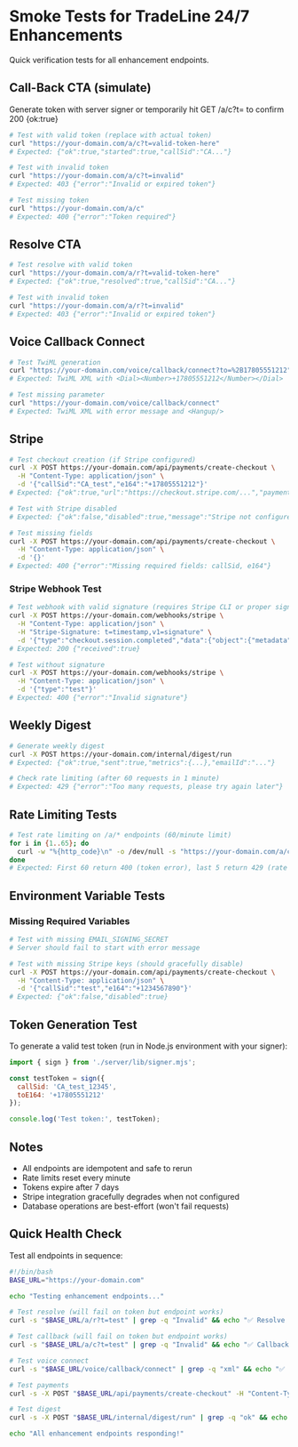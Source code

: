 # Smoke Tests for TradeLine 24/7 Enhancements

Quick verification tests for all enhancement endpoints.

## Call-Back CTA (simulate)

Generate token with server signer or temporarily hit GET /a/c?t=<valid> to confirm 200 {ok:true}

```bash
# Test with valid token (replace with actual token)
curl "https://your-domain.com/a/c?t=valid-token-here"
# Expected: {"ok":true,"started":true,"callSid":"CA..."}

# Test with invalid token
curl "https://your-domain.com/a/c?t=invalid"
# Expected: 403 {"error":"Invalid or expired token"}

# Test missing token
curl "https://your-domain.com/a/c"
# Expected: 400 {"error":"Token required"}
```

## Resolve CTA

```bash
# Test resolve with valid token
curl "https://your-domain.com/a/r?t=valid-token-here"
# Expected: {"ok":true,"resolved":true,"callSid":"CA..."}

# Test with invalid token
curl "https://your-domain.com/a/r?t=invalid"
# Expected: 403 {"error":"Invalid or expired token"}
```

## Voice Callback Connect

```bash
# Test TwiML generation
curl "https://your-domain.com/voice/callback/connect?to=%2B17805551212"
# Expected: TwiML XML with <Dial><Number>+17805551212</Number></Dial>

# Test missing parameter
curl "https://your-domain.com/voice/callback/connect"
# Expected: TwiML XML with error message and <Hangup/>
```

## Stripe

```bash
# Test checkout creation (if Stripe configured)
curl -X POST https://your-domain.com/api/payments/create-checkout \
  -H "Content-Type: application/json" \
  -d '{"callSid":"CA_test","e164":"+17805551212"}'
# Expected: {"ok":true,"url":"https://checkout.stripe.com/...","paymentId":"pay_..."}

# Test with Stripe disabled
# Expected: {"ok":false,"disabled":true,"message":"Stripe not configured"}

# Test missing fields
curl -X POST https://your-domain.com/api/payments/create-checkout \
  -H "Content-Type: application/json" \
  -d '{}'
# Expected: 400 {"error":"Missing required fields: callSid, e164"}
```

### Stripe Webhook Test

```bash
# Test webhook with valid signature (requires Stripe CLI or proper signature)
curl -X POST https://your-domain.com/webhooks/stripe \
  -H "Content-Type: application/json" \
  -H "Stripe-Signature: t=timestamp,v1=signature" \
  -d '{"type":"checkout.session.completed","data":{"object":{"metadata":{"paymentId":"test"}}}}'
# Expected: 200 {"received":true}

# Test without signature
curl -X POST https://your-domain.com/webhooks/stripe \
  -H "Content-Type: application/json" \
  -d '{"type":"test"}'
# Expected: 400 {"error":"Invalid signature"}
```

## Weekly Digest

```bash
# Generate weekly digest
curl -X POST https://your-domain.com/internal/digest/run
# Expected: {"ok":true,"sent":true,"metrics":{...},"emailId":"..."}

# Check rate limiting (after 60 requests in 1 minute)
# Expected: 429 {"error":"Too many requests, please try again later"}
```

## Rate Limiting Tests

```bash
# Test rate limiting on /a/* endpoints (60/minute limit)
for i in {1..65}; do
  curl -w "%{http_code}\n" -o /dev/null -s "https://your-domain.com/a/c?t=test"
done
# Expected: First 60 return 400 (token error), last 5 return 429 (rate limited)
```

## Environment Variable Tests

### Missing Required Variables
```bash
# Test with missing EMAIL_SIGNING_SECRET
# Server should fail to start with error message

# Test with missing Stripe keys (should gracefully disable)
curl -X POST https://your-domain.com/api/payments/create-checkout \
  -H "Content-Type: application/json" \
  -d '{"callSid":"test","e164":"+1234567890"}'
# Expected: {"ok":false,"disabled":true}
```

## Token Generation Test

To generate a valid test token (run in Node.js environment with your signer):

```javascript
import { sign } from './server/lib/signer.mjs';

const testToken = sign({
  callSid: 'CA_test_12345',
  toE164: '+17805551212'
});

console.log('Test token:', testToken);
```

## Notes

- All endpoints are idempotent and safe to rerun
- Rate limits reset every minute
- Tokens expire after 7 days
- Stripe integration gracefully degrades when not configured
- Database operations are best-effort (won't fail requests)

## Quick Health Check

Test all endpoints in sequence:

```bash
#!/bin/bash
BASE_URL="https://your-domain.com"

echo "Testing enhancement endpoints..."

# Test resolve (will fail on token but endpoint works)
curl -s "$BASE_URL/a/r?t=test" | grep -q "Invalid" && echo "✅ Resolve endpoint"

# Test callback (will fail on token but endpoint works) 
curl -s "$BASE_URL/a/c?t=test" | grep -q "Invalid" && echo "✅ Callback endpoint"

# Test voice connect
curl -s "$BASE_URL/voice/callback/connect" | grep -q "xml" && echo "✅ Voice connect"

# Test payments
curl -s -X POST "$BASE_URL/api/payments/create-checkout" -H "Content-Type: application/json" -d '{}' | grep -q "Missing" && echo "✅ Payments endpoint"

# Test digest
curl -s -X POST "$BASE_URL/internal/digest/run" | grep -q "ok" && echo "✅ Digest endpoint"

echo "All enhancement endpoints responding!"
```